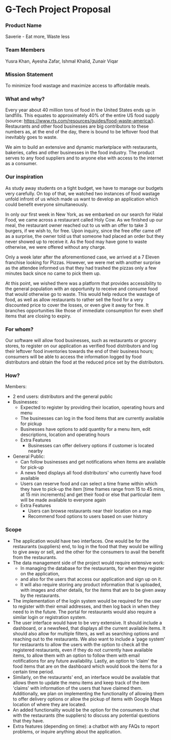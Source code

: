 # G-Tech Project Proposal

### **Product Name**
Saverie - Eat more, Waste less

### **Team Members**
Yusra Khan, Ayesha Zafar, Ishmal Khalid, Zunair Viqar

### **Mission Statement**
To minimize food wastage and maximize access to affordable meals.

### **What and why?**

Every year about 40 million tons of food in the United States ends up in landfills. This equates to approximately 40% of the entire US food supply (source: https://www.rts.com/resources/guides/food-waste-america/). Restaurants and other food businesses are big contributors to these numbers as, at the end of the day, there is bound to be leftover food that inevitably goes to waste.

We aim to build an extensive and dynamic marketplace with restaurants, bakeries, cafes and other businesses in the food industry. The product serves to any food suppliers and to anyone else with access to the internet as a consumer.

### **Our inspiration**

As study away students on a tight budget, we have to manage our budgets very carefully. On top of that, we watched two instances of food wastage unfold infront of us which made us want to develop an application which could benefit everyone simultaneously.

In only our first week in New York, as we embarked on our search for Halal Food, we came across a restaurant called Holy Cow. As we finished up our meal, the restaurant owner reached out to us with an offer to take 3 burgers, if we wish to, for free. Upon inquiry, since the free offer came off as a surprise, the owner told us that someone had placed an order but they never showed up to receive it. As the food may have gone to waste otherwise, we were offered without any charge.

Only a week later after the aforementioned case, we arrived at a 7 Eleven franchise looking for Pizzas. However, we were met with another surprise as the attendee informed us that they had trashed the pizzas only a few minutes back since no came to pick them up.

At this point, we wished there was a platform that provides accessibility to the general population with an opportunity to receive and consume food that would otherwise go to waste. This would help reduce the wastage of food, as well as allow restaurants to rather sell the food for a very discounted price to cover the losses, or even give it away for free. It branches opportunities like those of immediate consumption for even shelf items that are closing to expiry.

### **For whom?**

Our software will allow food businesses, such as restaurants or grocery stores, to register on our application as verified food distributors and log their leftover food inventories towards the end of their business hours; consumers will be able to access the information logged by food distributors and obtain the food at the reduced price set by the distributors.

### **How?**
Members:
- 2 end users: distributors and the general public
- Businesses:
    - Expected to register by providing their location, operating hours and menu
    - The businesses can log in the food items that are currently available for pickup
    - Businesses have options to add quantity for a menu item, edit descriptions, location and operating hours
    - Extra Features
        - Businesses can offer delivery options if customer is located nearby
- General Public:
    - Can follow businesses and get notifications when items are available for pick-up
    - A news feed displays all food distributors' who currently have food available
    - Users can reserve food and can select a time frame within which they have to pick-up the item [time frames range from 15 to 45 mins, at 15 min increments] and get their food or else that particular item will be made available to everyone again
    - Extra Features
        - Users can browse restaurants near their location on  a map
        - Recommend food options to users based on user history

### **Scope**
- The application would have two interfaces. One would be for the restaurants (suppliers) end, to log in the food that they would be willing to give away or sell, and the other for the consumers to avail the benefit from the restaurants.
- The data management side of the project would require extensive work:
  - In managing the database for the restaurants, for when they register on the application,
  - and also for the users that access our application and sign up on it.
  - It will also require storing any product information that is uploaded, with images and other details, for the items that are to be given away by the restaurants.
- The implementation of the login system would be required for the user to register with their email addresses, and then log back in when they need to in the future. The portal for restaurants would also require a similar login or registration system.
- The user interface would have to be very extensive. It should include a dashboard, or a newsfeed, that displays all the current available items. It should also allow for multiple filters, as well as searching options and reaching out to the restaurants. We also want to include a 'page system' for restaurants to allow the users with the option to check all the registered restaurants, even if they do not currently have available items, to allow them with an option to follow them with email notifications for any future availability. Lastly, an option to 'claim' the food items that are on the dashboard which would book the items for a certain time period.
- Similarly, on the restaurants' end, an interface would be available that allows them to update the menu items and keep track of the item 'claims' with information of the users that have claimed them. Additionally, we plan on implementing the functionality of allowing them to offer delivery options or allow the pickup of items with Google Maps location of where they are located.
- An added functionality would be the option for the consumers to chat with the restaurants (the suppliers) to discuss any potential questions that they have.
- Extra features (depending on time): a chatbot with any FAQs to report problems, or inquire anything about the application.
